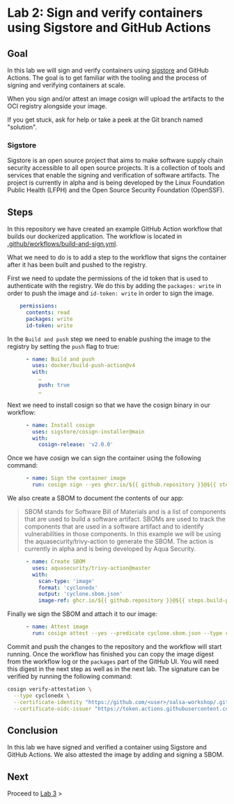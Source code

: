 # Lab 2: Sign and verify containers using Sigstore and GitHub Actions

## Goal

In this lab we will sign and verify containers using [sigstore](https://sigstore.dev/) and GitHub Actions. The goal is to get familiar with the tooling and the process of signing and verifying containers at scale.

When you sign and/or attest an image cosign will upload the artifacts to the OCI registry alongside your image.

If you get stuck, ask for help or take a peek at the Git branch named "solution".

### Sigstore

Sigstore is an open source project that aims to make software supply chain security accessible to all open source projects. It is a collection of tools and services that enable the signing and verification of software artifacts. The project is currently in alpha and is being developed by the Linux Foundation Public Health (LFPH) and the Open Source Security Foundation (OpenSSF).

## Steps

In this repository we have created an example GitHub Action workflow that builds our dockerized application. The workflow is located in [.github/workflows/build-and-sign.yml](.github/workflows/main.yaml).

What we need to do is to add a step to the workflow that signs the container after it has been built and pushed to the registry.

First we need to update the permissions of the id token that is used to authenticate with the registry. We do this by adding the `packages: write` in order to push the image and `id-token: write` in order to sign the image.

```yaml
    permissions:
      contents: read
      packages: write
      id-token: write
```

In the `Build and push` step we need to enable pushing the image to the registry by setting the `push` flag to true:

```yaml
      - name: Build and push
        uses: docker/build-push-action@v4
        with:
          …
          push: true
          …
```

Next we need to install cosign so that we have the cosign binary in our workflow:

```yaml
      - name: Install cosign
        uses: sigstore/cosign-installer@main
        with:
          cosign-release: 'v2.0.0'
```

Once we have cosign we can sign the container using the following command:

```yaml
      - name: Sign the container image
        run: cosign sign --yes ghcr.io/${{ github.repository }}@${{ steps.build-push.outputs.digest }}
```

We also create a SBOM to document the contents of our app:

> SBOM stands for Software Bill of Materials and is a list of components that are used to build a software artifact. SBOMs are used to track the components that are used in a software artifact and to identify vulnerabilities in those components.
> In this example we will be using the aquasecurity/trivy-action to generate the SBOM. The action is currently in alpha and is being developed by Aqua Security.

```yaml
      - name: Create SBOM
        uses: aquasecurity/trivy-action@master
        with:
          scan-type: 'image'
          format: 'cyclonedx'
          output: 'cyclone.sbom.json'
          image-ref: ghcr.io/${{ github.repository }}@${{ steps.build-push.outputs.digest }}
```

Finally we sign the SBOM and attach it to our image:

```yaml
      - name: Attest image
        run: cosign attest --yes --predicate cyclone.sbom.json --type cyclonedx ghcr.io/${{ github.repository }}@${{ steps.build-push.outputs.digest }}
```

Commit and push the changes to the repository and the workflow will start running.
Once the workflow has finished you can copy the image digest from the workflow log or the `packages` part of the GitHub UI. You will need this digest in the next step as well as in the next lab.
The signature can be verified by running the following command:

```bash
cosign verify-attestation \
  --type cyclonedx \
  --certificate-identity "https://github.com/<user>/salsa-workshop/.github/workflows/main.yaml@refs/heads/main" \
  --certificate-oidc-issuer "https://token.actions.githubusercontent.com" ghcr.io/<user>/salsa-workshop@sha256:<digest>
```

## Conclusion

In this lab we have signed and verified a container using Sigstore and GitHub Actions. We also attested the image by adding and signing a SBOM.

## Next

Proceed to [Lab 3](../lab-3/README.md) >
